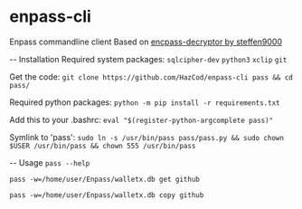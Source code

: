 # enpass-cli
Enpass commandline client
Based on [encpass-decryptor by steffen9000](https://github.com/steffen9000/enpass-decryptor)

-- Installation
Required system packages: `sqlcipher-dev` `python3` `xclip` `git`

Get the code:             `git clone https://github.com/HazCod/enpass-cli pass && cd pass/`

Required python packages: `python -m pip install -r requirements.txt`

Add this to your .bashrc: `eval "$(register-python-argcomplete pass)"`

Symlink to 'pass':	  `sudo ln -s /usr/bin/pass pass/pass.py && sudo chown $USER /usr/bin/pass && chown 555 /usr/bin/pass`


-- Usage
`pass --help`

`pass -w=/home/user/Enpass/walletx.db get github`

`pass -w=/home/user/Enpass/walletx.db copy github`
